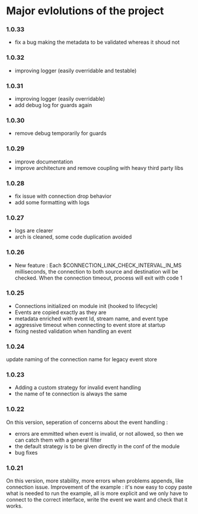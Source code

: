 # Major evlolutions of the project

### 1.0.33
- fix a bug making the metadata to be validated whereas it shoud not

### 1.0.32
- improving logger (easily overridable and testable)

### 1.0.31
- improving logger (easily overridable)
- add debug log for guards again

### 1.0.30
- remove debug temporarily for guards

### 1.0.29
- improve documentation
- improve architecture and remove coupling with heavy third party libs

### 1.0.28
- fix issue with connection drop behavior
- add some formatting with logs

### 1.0.27
- logs are clearer
- arch is cleaned, some code duplication avoided

### 1.0.26
- New feature : Each $CONNECTION_LINK_CHECK_INTERVAL_IN_MS milliseconds, the connection to both source and destination
  will be checked. When the connection timeout, process will exit with code 1

### 1.0.25
- Connections initialized on module init (hooked to lifecycle)
- Events are copied exactly as they are
- metadata enriched with event Id, stream name, and event type
- aggressive timeout when connecting to event store at startup
- fixing nested validation when handling an event

### 1.0.24
update naming of the connection name for legacy event store

### 1.0.23
- Adding a custom strategy for invalid event handling
- the name of te connection is always the same

### 1.0.22
On this version, seperation of concerns about the event handling :
- errors are emmitted when event is invalid, or not allowed, so then we can catch them with a general filter
- the default strategy is to be given directly in the conf of the module
- bug fixes

### 1.0.21
On this version, more stability, more errors when problems appends, like connection issue.
Improvement of the example : it's now easy to copy paste what is needed to run the example, all is more explicit and we only have to connect to the correct interface, write the event we want and check that it works.

